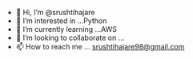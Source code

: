 - 👋 Hi, I’m @srushtihajare
- 👀 I’m interested in ...Python
- 🌱 I’m currently learning ...AWS
- 💞️ I’m looking to collaborate on ...
- 📫 How to reach me ... srushtihajare98@gmail.com

<!---
srushtihajare/srushtihajare is a ✨ special ✨ repository because its `README.md` (this file) appears on your GitHub profile.
You can click the Preview link to take a look at your changes.
--->

